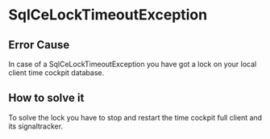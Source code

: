# SqlCeLockTimeoutException

## Error Cause
In case of a SqlCeLockTimeoutException you have got a lock on your local client time cockpit database. 

## How to solve it
To solve the lock you have to stop and restart the time cockpit full client and its signaltracker. 
